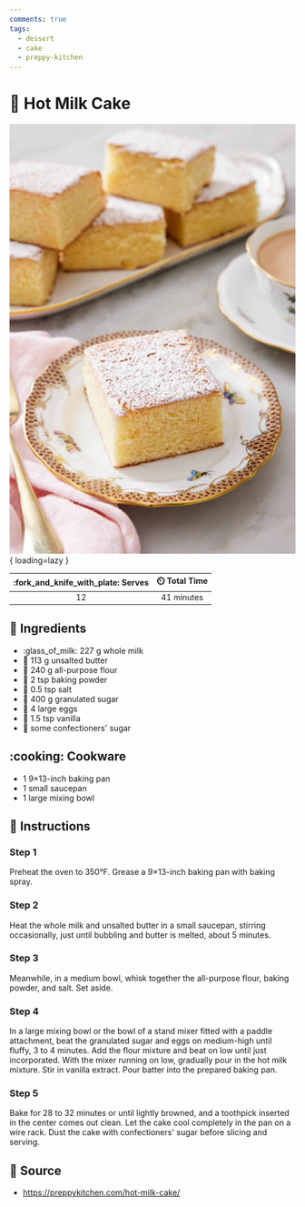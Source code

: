 ```yaml
---
comments: true
tags:
  - dessert
  - cake
  - preppy-kitchen
---
```

# :cake: Hot Milk Cake

![Hot Milk Cake][1]{ loading=lazy }

| :fork_and_knife_with_plate: Serves | :timer_clock: Total Time |
|:----------------------------------:|:-----------------------: |
| 12 | 41 minutes |

## :salt: Ingredients

- :glass_of_milk: 227 g whole milk
- :butter: 113 g unsalted butter
- :ear_of_rice: 240 g all-purpose flour
- :dash: 2 tsp baking powder
- :salt: 0.5 tsp salt
- :candy: 400 g granulated sugar
- :egg: 4 large eggs
- :icecream: 1.5 tsp vanilla
- :candy: some confectioners' sugar

## :cooking: Cookware

- 1 9×13-inch baking pan
- 1 small saucepan
- 1 large mixing bowl

## :pencil: Instructions

### Step 1

Preheat the oven to 350°F. Grease a 9×13-inch baking pan with baking spray.

### Step 2

Heat the whole milk and unsalted butter in a small saucepan, stirring occasionally, just until bubbling and butter is
melted, about 5 minutes.

### Step 3

Meanwhile, in a medium bowl, whisk together the all-purpose flour, baking powder, and salt. Set aside.

### Step 4

In a large mixing bowl or the bowl of a stand mixer fitted with a paddle attachment, beat the granulated sugar and eggs
on medium-high until fluffy, 3 to 4 minutes. Add the flour mixture and beat on low until just incorporated. With the
mixer running on low, gradually pour in the hot milk mixture. Stir in vanilla extract. Pour batter into the prepared
baking pan.

### Step 5

Bake for 28 to 32 minutes or until lightly browned, and a toothpick inserted in the center comes out clean. Let the cake
cool completely in the pan on a wire rack. Dust the cake with confectioners' sugar before slicing and serving.

## :link: Source

- <https://preppykitchen.com/hot-milk-cake/>

[1]: <../../assets/images/hot-milk-cake.jpg>
